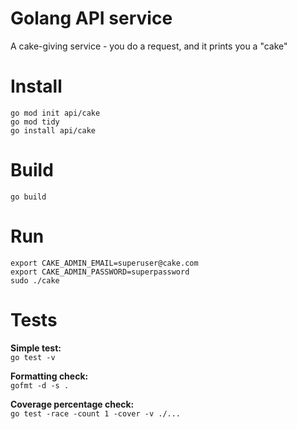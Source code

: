 # Golang API service

A cake-giving service - you do a request, and it prints you a "cake"

# Install

`go mod init api/cake`<br />
`go mod tidy`<br />
`go install api/cake`<br />

# Build

`go build`

# Run

`export CAKE_ADMIN_EMAIL=superuser@cake.com`<br />
`export CAKE_ADMIN_PASSWORD=superpassword`<br />
`sudo ./cake`<br />

# Tests

<b>Simple test:</b><br />
`go test -v`

<b>Formatting check:</b><br />
`gofmt -d -s .`

<b>Coverage percentage check:</b><br />
`go test -race -count 1 -cover -v ./...`